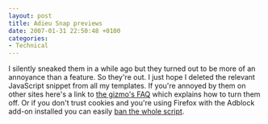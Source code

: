 ```yaml
---
layout: post
title: Adieu Snap previews
date: 2007-01-31 22:50:48 +0100
categories:
- Technical
---
```

I silently sneaked them in a while ago but they turned out to be more of an annoyance than a feature. So they're out. I just hope I deleted the relevant JavaScript snippet from all my templates. If you're annoyed by them on other sites here's a link to <a href="http://www.snap.com/about/spa_faq.php#2">the gizmo's FAQ</a> which explains how to turn them off. Or if you don't trust cookies and you're using Firefox with the Adblock add-on installed you can easily <a href="http://myvogonpoetry.com/wp/2007/01/19/how-to-remove-snapcom-from-sites-you-browse/">ban the whole script</a>.
